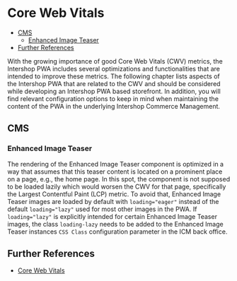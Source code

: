 <!--
kb_guide
kb_pwa
kb_everyone
kb_sync_latest_only
-->

# Core Web Vitals

- [CMS](#cms)
  - [Enhanced Image Teaser](#enhanced-image-teaser)
- [Further References](#further-references)

With the growing importance of good Core Web Vitals (CWV) metrics, the Intershop PWA includes several optimizations and functionalities that are intended to improve these metrics.
The following chapter lists aspects of the Intershop PWA that are related to the CWV and should be considered while developing an Intershop PWA based storefront.
In addition, you will find relevant configuration options to keep in mind when maintaining the content of the PWA in the underlying Intershop Commerce Management.

## CMS

### Enhanced Image Teaser

The rendering of the Enhanced Image Teaser component is optimized in a way that assumes that this teaser content is located on a prominent place on a page, e.g., the home page.
In this spot, the component is not supposed to be loaded lazily which would worsen the CWV for that page, specifically the Largest Contentful Paint (LCP) metric.
To avoid that, Enhanced Image Teaser images are loaded by default with `loading="eager"` instead of the default `loading="lazy"` used for most other images in the PWA.
If `loading="lazy"` is explicitly intended for certain Enhanced Image Teaser images, the class `loading-lazy` needs to be added to the Enhanced Image Teaser instances `CSS Class` configuration parameter in the ICM back office.

## Further References

- [Core Web Vitals](https://web.dev/explore/learn-core-web-vitals)
